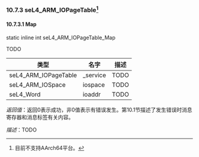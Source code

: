 ### 10.7.3  seL4_ARM_IOPageTable[^1]

#### 10.7.3.1  Map

static inline int seL4_ARM_IOPageTable_Map

TODO

类型 | 名字 | 描述
--- | --- | ---
seL4_ARM_IOPageTable | _service | TODO
seL4_ARM_IOSpace | iospace | TODO
seL4_Word | ioaddr | TODO

*返回值*：返回0表示成功，非0值表示有错误发生。第10.1节描述了发生错误时消息寄存器和消息标签有关内容。

*描述*：TODO

[^1]: 目前不支持AArch64平台。
